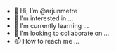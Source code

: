 - 👋 Hi, I’m @arjunmetre
- 👀 I’m interested in ...
- 🌱 I’m currently learning ...
- 💞️ I’m looking to collaborate on ...
- 📫 How to reach me ...

<!---
arjunmetre/arjunmetre is a ✨ special ✨ repository because its `README.md` (this file) appears on your GitHub profile.
You can click the Preview link to take a look at your changes.
--->
